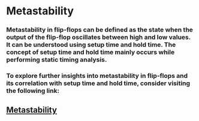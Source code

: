 # Metastability
### Metastability in flip-flops can be defined as the state when the output of the flip-flop oscillates between high and low values. It can be understood using setup time and hold time. The concept of setup time and hold time mainly occurs while performing static timing analysis. 
### To explore further insights into metastability in flip-flops and its correlation with setup time and hold time, consider visiting the following link: 
## [Metastability](https://iamradhakulkarni.blogspot.com/2023/03/the-impact-of-metastability-on-digital.html)
